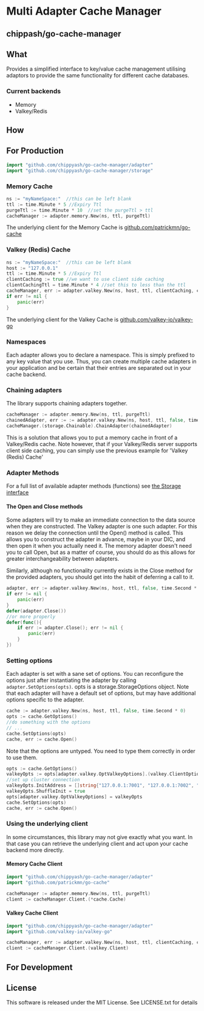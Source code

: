 # Multi Adapter Cache Manager
## chippash/go-cache-manager

## What

Provides a simplified interface to key/value cache management utilising adaptors to provide the same functionality for
different cache databases.

### Current backends

 - Memory
 - Valkey/Redis

## How

## For Production

```go
import "github.com/chippyash/go-cache-manager/adapter"
import "github.com/chippyash/go-cache-manager/storage"
```

### Memory Cache

```go
ns := "myNameSpace:"  //this can be left blank
ttl := time.Minute * 5 //Expiry Ttl
purgeTtl := time.Minute * 10  //set the purgeTtl > ttl
cacheManager := adapter.memory.New(ns, ttl, purgeTtl)
```

The underlying client for the Memory Cache is [github.com/patrickmn/go-cache](github.com/patrickmn/go-cache)

### Valkey (Redis) Cache

```go
ns := "myNameSpace:"  //this can be left blank
host := "127.0.0.1"
ttl := time.Minute * 5 //Expiry Ttl
clientCaching := true //we want to use client side caching
clientCachingTtl = time.Minute * 4 //set this to less than the ttl
cacheManager, err := adapter.valkey.New(ns, host, ttl, clientCaching, clientCachingTtl).Open()
if err != nil {
	panic(err)
}
```

The underlying client for the Valkey Cache is [github.com/valkey-io/valkey-go](github.com/valkey-io/valkey-go)

### Namespaces
Each adapter allows you to declare a namespace. This is simply prefixed to any key value that you use. Thus, you can create multiple
cache adapters in your application and be certain that their entries are separated out in your cache backend.

### Chaining adapters
The library supports chaining adapters together.

```go
cacheManager := adapter.memory.New(ns, ttl, purgeTtl)
chainedAdapter, err := := adapter.valkey.New(ns, host, ttl, false, time.Second * 0).Open()
cacheManager.(storage.Chainable).ChainAdapter(chainedAdapter)
```

This is a solution that allows you to put a memory cache in front of a Valkey/Redis cache.  Note however, that if your
Valkey/Redis server supports client side caching, you can simply use the previous example for 'Valkey (Redis) Cache'

### Adapter Methods
For a full list of available adapter methods (functions) see [the Storage interface](storage/storageinterface.go)

#### The Open and Close methods
Some adapters will try to make an immediate connection to the data source when they are constructed. The Valkey adapter
is one such adapter. For this reason we delay the connection until the Open() method is called. This allows you to construct
the adapter in advance, maybe in your DIC, and then open it when you actually need it.  The memory adapter doesn't need you to 
call Open, but as a matter of course, you should do as this allows for greater interchangeability between adapters.

Similarly, although no functionality currently exists in the Close method for the provided adapters, you should get into
the habit of deferring a call to it.

```go
adapter, err := adapter.valkey.New(ns, host, ttl, false, time.Second * 0).Open()
if err != nil {
	panic(err)
}
defer(adapter.Close())
//or more properly
defer(func(){
	if err := adapter.Close(); err != nil {
        panic(err)
    }
})
```

### Setting options
Each adapter is set with a sane set of options.  You can reconfigure the options just after instantiating the adapter
by calling `adapter.SetOptions(opts)`. opts is a storage.StorageOptions object. Note that each adapter will have a default
set of options, but may have additional options specific to the adapter.

```go
cache := adapter.valkey.New(ns, host, ttl, false, time.Second * 0)
opts := cache.GetOptions()
//do something with the options
// ...
cache.SetOptions(opts)
cache, err := cache.Open()
```

Note that the options are untyped. You need to type them correctly in order to use them.

```go
opts := cache.GetOptions()
valkeyOpts := opts[adapter.valkey.OptValkeyOptions].(valkey.ClientOption)
//set up cluster connection
valkeyOpts.InitAddress = []string{"127.0.0.1:7001", "127.0.0.1:7002", "127.0.0.1:7003"}
valkeyOpts.ShuffleInit = true
opts[adapter.valkey.OptValkeyOptions] = valkeyOpts
cache.SetOptions(opts)
cache, err := cache.Open()
```

### Using the underlying client
In some circumstances, this library may not give exactly what you want. In that case you can retrieve the underlying client
and act upon your cache backend more directly.

#### Memory Cache Client
```go
import "github.com/chippyash/go-cache-manager/adapter"
import "github.com/patrickmn/go-cache"

cacheManager := adapter.memory.New(ns, ttl, purgeTtl)
client := cacheManager.Client.(*cache.Cache)
```

#### Valkey Cache Client
```go
import "github.com/chippyash/go-cache-manager/adapter"
import "github.com/valkey-io/valkey-go"

cacheManager, err := adapter.valkey.New(ns, host, ttl, clientCaching, clientCachingTtl).Open()
client := cacheManager.Client.(valkey.Client)
```

## For Development

## License
This software is released under the MIT License. See LICENSE.txt for details
